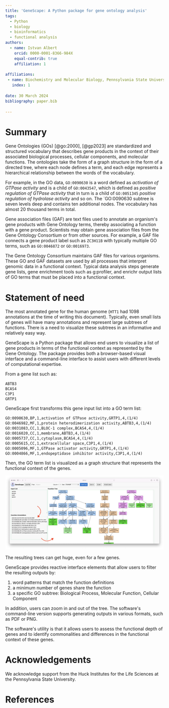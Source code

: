 ```yaml
---
title: 'GeneScape: A Python package for gene ontology analysis'
tags:
  - Python
  - biology
  - bioinformatics
  - functional analysis
authors:
  - name: Istvan Albert
    orcid: 0000-0001-8366-984X
    equal-contrib: true
    affiliation: 1 

affiliations:
 - name: Biochemistry and Molecular Biology, Pennsylvania State University, USA
   index: 1

date: 30 March 2024
bibliography: paper.bib

---
```


# Summary

Gene Ontologies (GOs)  [@go:2000], [@gp2023] are standardized and structured vocabulary that describes gene products in the context of their associated biological processes, cellular components, and molecular functions. The ontologies take the form of a graph structure in the form of a directed tree, where each node defines a term, and each edge represents a hierarchical relationship between the words of the vocabulary.

For example, in the GO data, `GO:0090630` is a word defined as *activation of GTPase activity* and is a child of `GO:0043547`, which is defined as *positive regulation of GTPase activity* that in turn is a child of `GO:0051345` *positive regulation of hydrolase activity* and so on. The `GO:0090630 subtree is seven levels deep and contains ten additional nodes. The vocabulary has almost 20 thousand terms in total.

Gene association files (GAF) are text files used to annotate an organism's gene products with Gene Ontology terms, thereby associating a function with a gene product. Scientists may obtain gene association files from the Gene Ontology Consortium or from other sources. For example, a GAF file connects a gene product label such as `ZC3H11B` with typically multiple GO terms, such as `GO:0046872` or `GO:0016973`. 

The Gene Ontology Consortium maintains GAF files for various organisms. These GO and GAF datasets are used by all processes that interpret genomic data in a functional context.  Typical data analysis steps generate gene lists, gene enrichment tools such as g:profiler, and enrichr output lists of GO terms that must be placed into a functional context.

# Statement of need

The most annotated gene for the human genome (`HTT1` had 1098 annotations at the time of writing this document). Typically, even small lists of genes will have many annotations and represent large subtrees of functions. There is a need to visualize these subtrees in an informative and relatively easy way.

GeneScape is a Python package that allows end users to visualize a list of gene products in terms of the functional context as represented by the Gene Ontology. The package provides both a browser-based visual interface and a command-line interface to assist users with different levels of computational expertise.

From a gene list such as: 

```
ABTB3 
BCAS4
C3P1
GRTP1
```

GeneScape first transforms this gene input list into a GO term list:

```
GO:0090630,BP,1,activation of GTPase activity,GRTP1,4,(1/4)
GO:0046982,MF,1,protein heterodimerization activity,ABTB3,4,(1/4)
GO:0031083,CC,1,BLOC-1 complex,BCAS4,4,(1/4)
GO:0016020,CC,1,membrane,ABTB3,4,(1/4)
GO:0005737,CC,1,cytoplasm,BCAS4,4,(1/4)
GO:0005615,CC,1,extracellular space,C3P1,4,(1/4)
GO:0005096,MF,1,GTPase activator activity,GRTP1,4,(1/4)
GO:0004866,MF,1,endopeptidase inhibitor activity,C3P1,4,(1/4)
```

Then, the GO term list is visualized as a graph structure that represents the functional context of the genes. 

![GeneScape interface \label{fig:interface}](images/interface-tree.png)

The resulting trees can get huge, even for a few genes. 

GeneScape provides reactive interface elements that allow users to filter the resulting outputs by:

1. word patterns that match the function definitions
2. a minimum number of genes share the function 
3. a specific GO subtree: Biological Process, Molecular Function, Cellular Component

In addition, users can zoom in and out of the tree. The software's command-line version supports generating outputs in various formats, such as PDF or PNG.

The software's utility is that it allows users to assess the functional depth of genes and to identify commonalities and differences in the functional context of these genes.

# Acknowledgements

We acknowledge support from the Huck Institutes for the Life Sciences at the Pennsylvania State University.

# References


